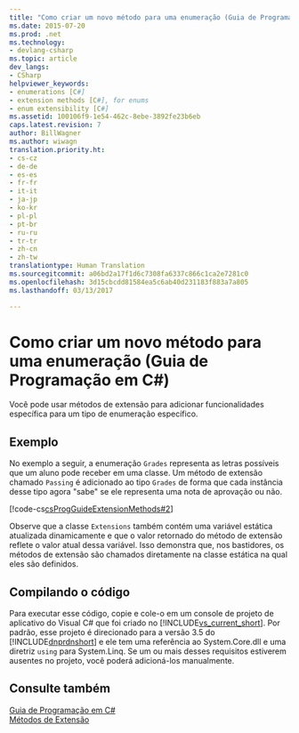 ```yaml
---
title: "Como criar um novo método para uma enumeração (Guia de Programação em C#) | Microsoft Docs"
ms.date: 2015-07-20
ms.prod: .net
ms.technology:
- devlang-csharp
ms.topic: article
dev_langs:
- CSharp
helpviewer_keywords:
- enumerations [C#]
- extension methods [C#], for enums
- enum extensibility [C#]
ms.assetid: 100106f9-1e54-462c-8ebe-3892fe23b6eb
caps.latest.revision: 7
author: BillWagner
ms.author: wiwagn
translation.priority.ht:
- cs-cz
- de-de
- es-es
- fr-fr
- it-it
- ja-jp
- ko-kr
- pl-pl
- pt-br
- ru-ru
- tr-tr
- zh-cn
- zh-tw
translationtype: Human Translation
ms.sourcegitcommit: a06bd2a17f1d6c7308fa6337c866c1ca2e7281c0
ms.openlocfilehash: 3d15cbcdd81584ea5c6ab40d231183f883a7a805
ms.lasthandoff: 03/13/2017

---
```

# <a name="how-to-create-a-new-method-for-an-enumeration-c-programming-guide"></a>Como criar um novo método para uma enumeração (Guia de Programação em C#)
Você pode usar métodos de extensão para adicionar funcionalidades específica para um tipo de enumeração específico.  
  
## <a name="example"></a>Exemplo  
 No exemplo a seguir, a enumeração `Grades` representa as letras possíveis que um aluno pode receber em uma classe. Um método de extensão chamado `Passing` é adicionado ao tipo `Grades` de forma que cada instância desse tipo agora "sabe" se ele representa uma nota de aprovação ou não.  
  
 [!code-cs[csProgGuideExtensionMethods#2](../../../csharp/programming-guide/classes-and-structs/codesnippet/CSharp/how-to-create-a-new-method-for-an-enumeration_1.cs)]  
  
 Observe que a classe `Extensions` também contém uma variável estática atualizada dinamicamente e que o valor retornado do método de extensão reflete o valor atual dessa variável. Isso demonstra que, nos bastidores, os métodos de extensão são chamados diretamente na classe estática na qual eles são definidos.  
  
## <a name="compiling-the-code"></a>Compilando o código  
 Para executar esse código, copie e cole-o em um console de projeto de aplicativo do Visual C# que foi criado no [!INCLUDE[vs_current_short](../../../csharp/programming-guide/classes-and-structs/includes/vs_current_short_md.md)]. Por padrão, esse projeto é direcionado para a versão 3.5 do [!INCLUDE[dnprdnshort](../../../csharp/getting-started/includes/dnprdnshort_md.md)] e ele tem uma referência ao System.Core.dll e uma diretriz `using` para System.Linq. Se um ou mais desses requisitos estiverem ausentes no projeto, você poderá adicioná-los manualmente.   
  
## <a name="see-also"></a>Consulte também  
 [Guia de Programação em C#](../../../csharp/programming-guide/index.md)   
 [Métodos de Extensão](../../../csharp/programming-guide/classes-and-structs/extension-methods.md)
